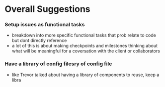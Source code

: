# Overall Suggestions
### Setup issues as functional tasks
 - breakdown into more specific functional tasks that prob relate to code but dont directly reference
 - a lot of this is about making checkpoints and milestones thinking about what will be meaningful for a coversation with the client or collaborators 

 ### Have a library of config filesry of config file
 - like Trevor talked about having a library of components to reuse, keep a libra